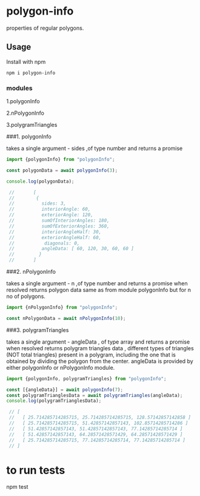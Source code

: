 # polygon-info

properties of regular polygons.

## Usage

Install with npm

```
npm i polygon-info
```
### modules

1.polygonInfo

2.nPolygonInfo

3.polygramTriangles

###1. polygonInfo

takes a single argument - sides ,of type number and returns a promise

```javascript
import {polygonInfo} from "polygonInfo";

const polygonData = await polygonInfo(3);

console.log(polygonData); 

 //       [
 //        {
 //          sides: 3,
 //          interiorAngle: 60,
 //          exteriorAngle: 120,
 //          sumOfInteriorAngles: 180,
 //          sumOfExteriorAngles: 360,
 //          interiorAngleHalf: 30,
 //          exteriorAngleHalf: 60,
 //           diagonals: 0,
 //          angleData: [ 60, 120, 30, 60, 60 ]
 //         }
 //       ]

```
###2. nPolygonInfo

takes a single argument - n ,of type number and returns a promise 
when resolved returns polygon data same as from module polygonInfo but for n no of polygons.

```javascript
import {nPolygonInfo} from "polygonInfo";

const nPolygonData = await nPolygonInfo(10);
```
###3. polygramTriangles

takes a single argument - angleData , of type array and returns a promise
when resolved returns polygram triangles data , different types of triangles (NOT total triangles) present in a polygram,
including the one that is obtained by dividing the polygon from the center.
angleData is provided by either polygonInfo or nPolygonInfo module.

```javascript
import {polygonInfo, polygramTriangles} from "polygonInfo";

const [{angleData}] = await polygonInfo(7);
const polygramTrianglesData = await polygramTriangles(angleData);
console.log(polygramTrianglesData);

 // [
 //   [ 25.714285714285715, 25.714285714285715, 128.57142857142858 ]
 //   [ 25.714285714285715, 51.42857142857143, 102.85714285714286 ]
 //   [ 51.42857142857143, 51.42857142857143, 77.14285714285714 ]
 //   [ 51.42857142857143, 64.28571428571429, 64.28571428571429 ]
 //   [ 25.714285714285715, 77.14285714285714, 77.14285714285714 ]
 // ]
```

# to run tests
npm test



